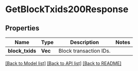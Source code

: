 # GetBlockTxids200Response

## Properties

Name | Type | Description | Notes
------------ | ------------- | ------------- | -------------
**block_txids** | **Vec<String>** | Block transaction IDs. | 

[[Back to Model list]](../README.md#documentation-for-models) [[Back to API list]](../README.md#documentation-for-api-endpoints) [[Back to README]](../README.md)


